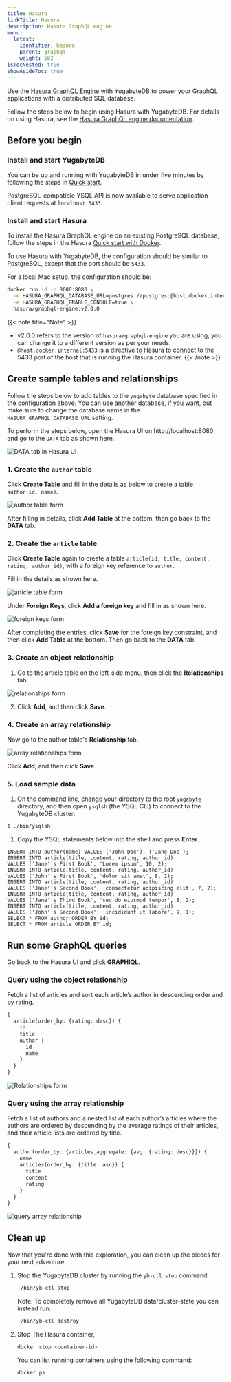 ```yaml
---
title: Hasura
linkTitle: Hasura
description: Hasura GraphQL engine
menu:
  latest:
    identifier: hasura
    parent: graphql
    weight: 582
isTocNested: true
showAsideToc: true
---
```


Use the [Hasura GraphQL Engine](https://hasura.io) with YugabyteDB to power your GraphQL applications with a distributed SQL database.

Follow the steps below to begin using Hasura with YugabyteDB. For details on using Hasura, see the [Hasura GraphQL engine documentation](https://docs.hasura.io).

## Before you begin

### Install and start YugabyteDB

You can be up and running with YugabyteDB in under five minutes by following the steps in [Quick start](../../../quick-start/).

PostgreSQL-compatible YSQL API is now available to serve application client requests at `localhost:5433`.

### Install and start Hasura

To install the Hasura GraphQL engine on an existing PostgreSQL database, follow the steps in the Hasura [Quick start with Docker](https://hasura.io/docs/latest/graphql/core/deployment/deployment-guides/docker.html).

To use Hasura with YugabyteDB, the configuration should be similar to PostgreSQL, except that the port should be `5433`.

For a local Mac setup, the configuration should be:

```sh
docker run -d -p 8080:8080 \
  -e HASURA_GRAPHQL_DATABASE_URL=postgres://postgres:@host.docker.internal:5433/yugabyte \
  -e HASURA_GRAPHQL_ENABLE_CONSOLE=true \
  hasura/graphql-engine:v2.0.0
```

{{< note title="Note" >}}
- v2.0.0 refers to the version of `hasura/graphql-engine` you are using, you can change it to a different version as per your needs.
- `@host.docker.internal:5433` is a directive to Hasura to connect to the 5433 port of the host that is running the Hasura container.
{{< /note >}}

## Create sample tables and relationships

Follow the steps below to add tables to the `yugabyte` database specified in the configuration above.
You can use another database, if you want, but make sure to change the database name in the `HASURA_GRAPHQL_DATABASE_URL` setting.

To perform the steps below, open the Hasura UI on http://localhost:8080 and go to the `DATA` tab as shown here.

![DATA tab in Hasura UI](/images/develop/graphql/hasura/data-tab.png)

### 1. Create the `author` table

Click **Create Table** and fill in the details as below to create a table `author(id, name)`.

![author table form](/images/develop/graphql/hasura/author-table.png)

After filling in details, click **Add Table** at the bottom, then go back to the **DATA** tab.

### 2. Create the `article` table

Click **Create Table** again to create a table `article(id, title, content, rating, author_id)`, with a foreign key reference to `author`.

Fill in the details as shown here.

![article table form](/images/develop/graphql/hasura/article-table.png)

Under **Foreign Keys**, click **Add a foreign key** and fill in as shown here.

![foreign keys form](/images/develop/graphql/hasura/foreign-keys.png)

After completing the entries, click **Save** for the foreign key constraint, and then click **Add Table** at the bottom. Then go back to the **DATA** tab.

### 3. Create an object relationship

1. Go to the article table on the left-side menu, then click the **Relationships** tab.

![relationships form](/images/develop/graphql/hasura/relationships.png)

2. Click **Add**, and then click **Save**.

### 4. Create an array relationship

Now go to the author table's **Relationship** tab.

![array relationships form](/images/develop/graphql/hasura/relationship-array.png)

Click **Add**, and then click **Save**.

### 5. Load sample data

1. On the command line, change your directory to the root `yugabyte` directory, and then open `ysqlsh` (the YSQL CLI) to connect to the YugabyteDB cluster:

```sh
$ ./bin/ysqlsh
```

1. Copy the YSQL statements below into the shell and press **Enter**.

```plpgsql
INSERT INTO author(name) VALUES ('John Doe'), ('Jane Doe'); 
INSERT INTO article(title, content, rating, author_id) 
VALUES ('Jane''s First Book', 'Lorem ipsum', 10, 2);
INSERT INTO article(title, content, rating, author_id) 
VALUES ('John''s First Book', 'dolor sit amet', 8, 1);
INSERT INTO article(title, content, rating, author_id) 
VALUES ('Jane''s Second Book', 'consectetur adipiscing elit', 7, 2);
INSERT INTO article(title, content, rating, author_id) 
VALUES ('Jane''s Third Book', 'sed do eiusmod tempor', 8, 2);
INSERT INTO article(title, content, rating, author_id) 
VALUES ('John''s Second Book', 'incididunt ut labore', 9, 1);
SELECT * FROM author ORDER BY id;
SELECT * FROM article ORDER BY id;
```

## Run some GraphQL queries

Go back to the Hasura UI and click **GRAPHIQL**.

### Query using the object relationship

Fetch a list of articles and sort each article’s author in descending order and by rating.

```graphql
{
  article(order_by: {rating: desc}) {
    id
    title
    author {
      id
      name
    }
  }
}
```

![Relationships form](/images/develop/graphql/hasura/query-relationship-object.png)

### Query using the array relationship

Fetch a list of authors and a nested list of each author’s articles where the authors are ordered by descending by the average ratings of their articles, and their article lists are ordered by title.

 ```graphql
 {
   author(order_by: {articles_aggregate: {avg: {rating: desc}}}) {
     name
     articles(order_by: {title: asc}) {
       title
       content
       rating
     }
   }
 }
 ```

![query array relationship](/images/develop/graphql/hasura/query-relationship-array.png)

## Clean up

Now that you're done with this exploration, you can clean up the pieces for your next adventure.

1. Stop the YugabyteDB cluster by running the `yb-ctl stop` command.

    ```sh
    ./bin/yb-ctl stop
    ```

    Note: To completely remove all YugabyteDB data/cluster-state you can instead run:

    ```sh
    ./bin/yb-ctl destroy
    ```

2. Stop The Hasura container,

    ```sh
    docker stop <container-id>
    ```

    You can list running containers using the following command:

    ```sh
    docker ps
    ```

